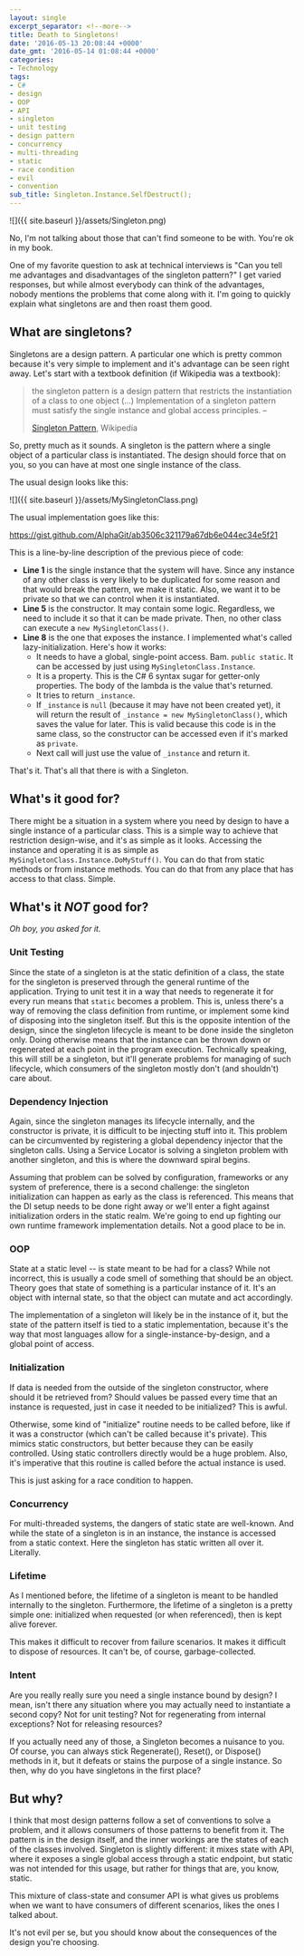```yaml
---
layout: single
excerpt_separator: <!--more-->
title: Death to Singletons!
date: '2016-05-13 20:08:44 +0000'
date_gmt: '2016-05-14 01:08:44 +0000'
categories:
- Technology
tags:
- C#
- design
- OOP
- API
- singleton
- unit testing
- design pattern
- concurrency
- multi-threading
- static
- race condition
- evil
- convention
sub_title: Singleton.Instance.SelfDestruct();
---
```


![]({{ site.baseurl }}/assets/Singleton.png)

No, I'm not talking about those that can't find someone to be with. You're ok in my book.

One of my favorite question to ask at technical interviews is "Can you tell me advantages and disadvantages of the singleton pattern?" I get varied responses, but while almost everybody can think of the advantages, nobody mentions the problems that come along with it. I'm going to quickly explain what singletons are and then roast them good.

<!--more-->

## What are singletons?

Singletons are a design pattern. A particular one which is pretty common because it's very simple to implement and it's advantage can be seen right away. Let's start with a textbook definition (if Wikipedia was a textbook):

> the singleton pattern is a design pattern that restricts the instantiation of a class to one object (...) Implementation of a singleton pattern must satisfy the single instance and global access principles. &ndash;
>
> [Singleton Pattern](https://en.wikipedia.org/wiki/Singleton_pattern), Wikipedia

So, pretty much as it sounds. A singleton is the pattern where a single object of a particular class is instantiated. The design should force that on you, so you can have at most one single instance of the class.

The usual design looks like this:

![]({{ site.baseurl }}/assets/MySingletonClass.png)


The usual implementation goes like this:

https://gist.github.com/AlphaGit/ab3506c321179a67db6e044ec34e5f21

This is a line-by-line description of the previous piece of code:

- **Line 1** is the single instance that the system will have.  Since any instance of any other class is very likely to be duplicated for some reason and that would break the pattern, we make it static. Also, we want it to be private so that we can control when it is instantiated.
- **Line 5** is the constructor. It may contain some logic. Regardless, we need to include it so that it can be made private. Then, no other class can execute a `new MySingletonClass()`.
- **Line 8** is the one that exposes the instance.  I implemented what's called lazy-initialization. Here's how it works:
    - It needs to have a global, single-point access. Bam. `public static`. It can be accessed by just using `MySingletonClass.Instance`.
    - It is a property. This is the C# 6 syntax sugar for getter-only properties. The body of the lambda is the value that's returned.
    - It tries to return `_instance`.
    - If `_instance` is `null` (because it may have not been created yet), it will return the result of `_instance = new MySingletonClass()`, which saves the value for later. This is valid because this code is in the same class, so the constructor can be accessed even if it's marked as `private`.
    - Next call will just use the value of `_instance` and return it.

That's it. That's all that there is with a Singleton.

## What's it good for?

There might be a situation in a system where you need by design to have a single instance of a particular class. This is a simple way to achieve that restriction design-wise, and it's as simple as it looks. Accessing the instance and operating it is as simple as `MySingletonClass.Instance.DoMyStuff()`. You can do that from static methods or from instance methods. You can do that from any place that has access to that class. Simple.

## What's it _NOT_ good for?

_Oh boy, you asked for it._

### Unit Testing

Since the state of a singleton is at the static definition of a class, the state for the singleton is preserved through the general runtime of the application. Trying to unit test it in a way that needs to regenerate it for every run means that `static` becomes a problem. This is, unless there's a way of removing the class definition from runtime, or implement some kind of disposing into the singleton itself. But this is the opposite intention of the design, since the singleton lifecycle is meant to be done inside the singleton only. Doing otherwise means that the instance can be thrown down or regenerated at each point in the program execution. Technically speaking, this will still be a singleton, but it'll generate problems for managing of such lifecycle, which consumers of the singleton mostly don't (and shouldn't) care about.

### Dependency Injection

Again, since the singleton manages its lifecycle internally, and the constructor is private, it is difficult to be injecting stuff into it. This problem can be circumvented by registering a global dependency injector that the singleton calls. Using a Service Locator is solving a singleton problem with another singleton, and this is where the downward spiral begins.

Assuming that problem can be solved by configuration, frameworks or any system of preference, there is a second challenge: the singleton initialization can happen as early as the class is referenced. This means that the DI setup needs to be done right away or we'll enter a fight against initialization orders in the static realm. We're going to end up fighting our own runtime framework implementation details. Not a good place to be in.

### OOP

State at a static level -- is state meant to be had for a class? While not incorrect, this is usually a code smell of something that should be an object. Theory goes that state of something is a particular instance of it. It's an object with internal state, so that the object can mutate and act accordingly.

The implementation of a singleton will likely be in the instance of it, but the state of the pattern itself is tied to a static implementation, because it's the way that most languages allow for a single-instance-by-design, and a global point of access.

### Initialization

If data is needed from the outside of the singleton constructor, where should it be retrieved from? Should values be passed every time that an instance is requested, just in case it needed to be initialized? This is awful.

Otherwise, some kind of "initialize" routine needs to be called before, like if it was a constructor (which can't be called because it's private). This mimics static constructors, but better because they can be easily controlled. Using static controllers directly would be a huge problem. Also, it's imperative that this routine is called before the actual instance is used.

This is just asking for a race condition to happen.

### Concurrency

For multi-threaded systems, the dangers of static state are well-known. And while the state of a singleton is in an instance, the instance is accessed from a static context. Here the singleton has static written all over it. Literally.

### Lifetime

As I mentioned before, the lifetime of a singleton is meant to be handled internally to the singleton. Furthermore, the lifetime of a singleton is a pretty simple one: initialized when requested (or when referenced), then is kept alive forever.

This makes it difficult to recover from failure scenarios. It makes it difficult to dispose of resources. It can't be, of course, garbage-collected.

### Intent

Are you really really sure you need a single instance bound by design? I mean, isn't there any situation where you may actually need to instantiate a second copy? Not for unit testing? Not for regenerating from internal exceptions? Not for releasing resources?

If you actually need any of those, a Singleton becomes a nuisance to you. Of course, you can always stick Regenerate(), Reset(), or Dispose() methods in it, but it defeats or stains the purpose of a single instance. So then, why do you have singletons in the first place?

## But why?

I think that most design patterns follow a set of conventions to solve a problem, and it allows consumers of those patterns to benefit from it. The pattern is in the design itself, and the inner workings are the states of each of the classes involved. Singleton is slightly different: it mixes state with API, where it exposes a single global access through a static endpoint, but static was not intended for this usage, but rather for things that are, you know, static.

This mixture of class-state and consumer API is what gives us problems when we want to have consumers of different scenarios, likes the ones I talked about.

It's not evil per se, but you should know about the consequences of the design you're choosing.
